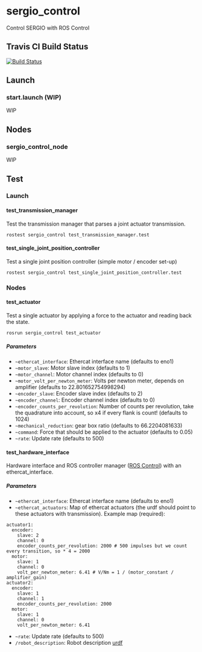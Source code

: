 # sergio_control
Control SERGIO with ROS Control

## Travis CI Build Status

[![Build Status](https://travis-ci.org/tue-robotics/sergio_control.svg)](https://travis-ci.org/tue-robotics/sergio_control)

## Launch

### start.launch (WIP)

WIP

## Nodes

### sergio_control_node

WIP

## Test

### Launch

#### test_transmission_manager

Test the transmission manager that parses a joint actuator transmission.

```
rostest sergio_control test_transmission_manager.test

```

#### test_single_joint_position_controller

Test a single joint position controller (simple motor / encoder set-up)

```
rostest sergio_control test_single_joint_position_controller.test

```

### Nodes

#### test_actuator

Test a single actuator by applying a force to the actuator and reading back the state.

```
rosrun sergio_control test_actuator
```

##### Parameters

- `~ethercat_interface`: Ethercat interface name (defaults to eno1)
- `~motor_slave`: Motor slave index (defaults to 1)
- `~motor_channel`: Motor channel index (defaults to 0)
- `~motor_volt_per_newton_meter`: Volts per newton meter, depends on amplifier (defaults to 22.801652754998294)
- `~encoder_slave`: Encoder slave index (defaults to 2)
- `~encoder_channel`: Encoder channel index (defaults to 0)
- `~encoder_counts_per_revolution`: Number of counts per revolution, take the quadrature into account, so x4 if every flank is count! (defaults to 1024)
- `~mechanical_reduction`: gear box ratio (defaults to 66.2204081633)
- `~command`: Force that should be applied to the actuator (defaults to 0.05)
- `~rate`: Update rate (defaults to 500)

#### test_hardware_interface

Hardware interface and ROS controller manager ([ROS Control](http://wiki.ros.org/ros_control)) with an ethercat_interface.

##### Parameters

- `~ethercat_interface`: Ethercat interface name (defaults to eno1)
- `~ethercat_actuators`: Map of ethercat actuators (the urdf should point to these actuators with transmission). Example map (required):

```
actuator1:
  encoder:
    slave: 2
    channel: 0
    encoder_counts_per_revolution: 2000 # 500 impulses but we count every transition, so * 4 = 2000
  motor:
    slave: 1
    channel: 0
    volt_per_newton_meter: 6.41 # V/Nm = 1 / (motor_constant / amplifier_gain)
actuator2:
  encoder:
    slave: 1
    channel: 1
    encoder_counts_per_revolution: 2000
  motor:
    slave: 1
    channel: 0
    volt_per_newton_meter: 6.41
```

- `~rate`: Update rate (defaults to 500)
- `/robot_description`: Robot description [urdf](http://wiki.ros.org/urdf)
